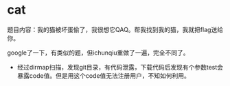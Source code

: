 # cat

题目内容：我的猫被坏蛋偷了，我很想它QAQ。帮我找到我的猫，我就把flag送给你。

google了一下，有类似的题，但ichunqiu重做了一遍，完全不同了。

- 经过dirmap扫描，发现git目录，有代码泄露，下载代码后发现有个参数test会暴露code值。但是用这个code值无法注册用户，不知如何利用。 